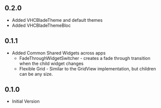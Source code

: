 ## 0.2.0

- Added VHCBladeTheme and default themes
- Added VHCBladeThemeBloc

## 0.1.1

- Added Common Shared Widgets across apps
    - FadeThroughWidgetSwitcher - creates a fade through transition when the child widget changes
    - Flexible Grid - Similar to the GridView implementation, but children can be any size.

## 0.1.0

- Initial Version
